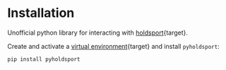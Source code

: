 # Installation

Unofficial python library for interacting with [holdsport](https://www.holdsport.dk/){target}.

Create and activate a [virtual environment](https://fastapi.tiangolo.com/virtual-environments){target} and install `pyholdsport`:

```bash
pip install pyholdsport
```
